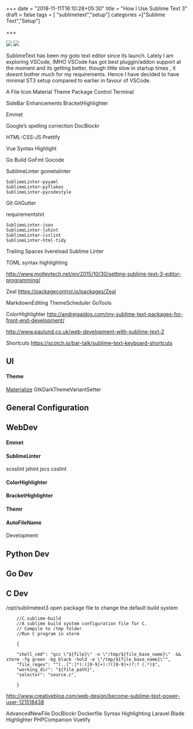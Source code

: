 +++
date = "2018-11-11T16:10:28+05:30"
title = "How I Use Sublime Text 3"
draft = false
tags = [ "sublimetext","setup"]
categories =["Sublime Text","Setup"]

+++

![](/img/my-sublimetext-setup/st31.png)
![](/img/my-sublimetext-setup/st32.png)

SublimeText has been my goto text editor since its launch. Lately I am exploring VSCode, IMHO VSCode has got best pluggin/addon support at the moment and its getting better, though little slow in startup times , it doesnt bother much for my requirements. Hence I have decided to have minimal ST3 setup compared to earlier in favour of VSCode.

A File Icon
Material Theme
Package Control
Terminal


  SideBar Enhancements
Bracket​Highlighter

Emmet

Google’s spelling correction
DocBlockr 

HTML-CSS-JS Prettify

 Vue Syntax Highlight


Go Build
GoFmt
Gocode

SublimeLinter
    gometalinter

    SublimeLinter-pyyaml
    SublimeLinter-pyflakes
    SublimeLinter-pycodestyle
    
Git
GitGutter

requirementstxt



    SublimeLinter-json
    SublimeLinter-jshint
    SublimeLinter-csslint
    SublimeLinter-html-tidy
    
    
    
Trailing Spaces
livereload
Sublime Linter




TOML syntax highlighting

http://www.motleytech.net/en/2015/10/30/setting-sublime-text-3-editor-programming/

Zeal
https://packagecontrol.io/packages/Zeal

MarkdownEditing
ThemeScheduler
GoTools

ColorHighlighter
http://andrejgajdos.com/my-sublime-text-packages-for-front-end-development/

http://www.paulund.co.uk/web-development-with-sublime-text-2

Shortcuts
https://scotch.io/bar-talk/sublime-text-keyboard-shortcuts

## UI

#### Theme

[Materialize](https://github.com/saadq/Materialize)
GtkDarkThemeVariantSetter

## General Configuration

## WebDev

#### Emmet

#### SublimeLinter

scsslint
jshint
jscs
csslint

#### ColorHighlighter

#### BracketHighlighter

#### Themr

#### AutoFileName

Development

## Python Dev

## Go Dev

## C Dev

/opt/sublimetext3 open package file to change the default build system

        //C.sublime-build
        //A sublime build system configuration file for C.
        // Compile to /tmp folder
        //Run C program in xterm

        {

        "shell_cmd": "gcc \"${file}\" -o \"/tmp/${file_base_name}\"  && xterm -fg green -bg black -hold -e \"/tmp/${file_base_name}\"",
        "file_regex": "^(..[^:]*):([0-9]+):?([0-9]+)?:? (.*)$",
        "working_dir": "${file_path}",
        "selector": "source.c",

        }

http://www.creativebloq.com/web-design/become-sublime-text-power-user-121518438

AdvancedNewFile
DocBlockr
Dockerfile Syntax Highlighting
Laravel Blade Highlighter
PHPCompanion
Vuetify


